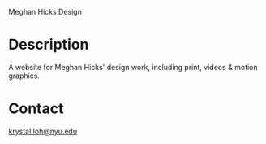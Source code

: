 Meghan Hicks Design

# Description

A website for Meghan Hicks' design work, including print, videos & motion graphics.

# Contact

krystal.loh@nyu.edu